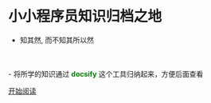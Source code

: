 # 小小程序员知识归档之地
- 知其然, 而不知其所以然
</br>
</br>
- 将所学的知识通过 <font color="green"><b>docsify</b></font> 这个工具归纳起来，方便后面查看


<!-- <div class="classification">
  <div class="category">
    <div class="name">前端</div>
  </div>
  <div class="category">
    <div class="name">Nodejs</div>
  </div>
  <div class="category">
    <div class="name">Python</div>
  </div>
</div> 

<style>
.classification {
  display: flex;
  margin-top: 100px;
}
.category {
  flex: 1;
  height: 150px;
  color: #ffd500;
  padding: 20px;
}
.name {
  height: 100%;
  background: #6c48d7;
  border-radius: 5px;
  display: flex;
  align-items: center;
  justify-content: center;
  cursor: pointer;
}
</style> -->

[开始阅读](README.md)